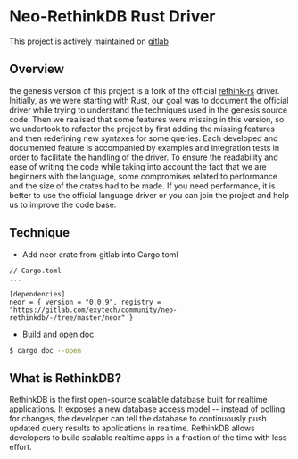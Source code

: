 # Neo-RethinkDB Rust Driver

This project is actively maintained on [gitlab](https://gitlab.com/exytech/community/neo-rethinkdb)
## Overview

the genesis version of this project is a fork of the official [rethink-rs]("https://github.com/rethinkdb/rethinkdb-rs") driver. Initially, as we were starting with Rust, our goal was to document the official driver while trying to understand the techniques used in the genesis source code. Then we realised that some features were missing in this version, so we undertook to refactor the project by first adding the missing features and then redefining new syntaxes for some queries. Each developed and documented feature is accompanied by examples and integration tests in order to facilitate the handling of the driver. To ensure the readability and ease of writing the code while taking into account the fact that we are beginners with the language, some compromises related to performance and the size of the crates had to be made. If you need performance, it is better to use the official language driver or you can join the project and help us to improve the code base.

## Technique

- Add neor crate from gitlab into Cargo.toml
```
// Cargo.toml
...

[dependencies]
neor = { version = "0.0.9", registry = "https://gitlab.com/exytech/community/neo-rethinkdb/-/tree/master/neor" }
```

- Build and open doc
```bash
$ cargo doc --open
```

## What is RethinkDB?
RethinkDB is the first open-source scalable database built for realtime applications. It exposes a new database access model -- instead of polling for changes, the developer can tell the database to continuously push updated query results to applications in realtime. RethinkDB allows developers to build scalable realtime apps in a fraction of the time with less effort.
